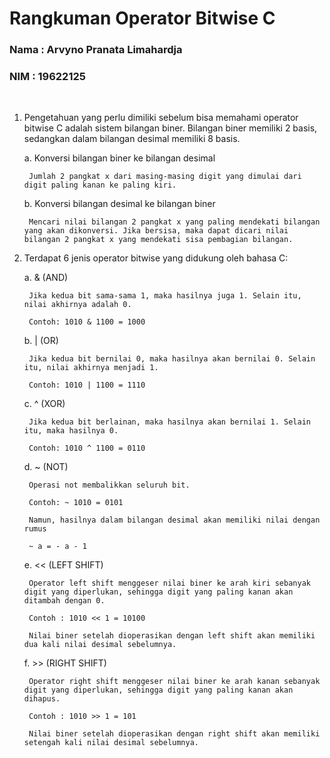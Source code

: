 # Rangkuman Operator Bitwise C 

### Nama : Arvyno Pranata Limahardja
### NIM : 19622125

<p>&nbsp;</p>

1. Pengetahuan yang perlu dimiliki sebelum bisa memahami operator bitwise C adalah sistem bilangan biner. Bilangan biner memiliki 2 basis, sedangkan dalam bilangan desimal memiliki 8 basis. 

    a. Konversi bilangan biner ke bilangan desimal
    
        Jumlah 2 pangkat x dari masing-masing digit yang dimulai dari digit paling kanan ke paling kiri.

    b. Konversi bilangan desimal ke bilangan biner

        Mencari nilai bilangan 2 pangkat x yang paling mendekati bilangan yang akan dikonversi. Jika bersisa, maka dapat dicari nilai bilangan 2 pangkat x yang mendekati sisa pembagian bilangan. 

2. Terdapat 6 jenis operator bitwise yang didukung oleh bahasa C:
    
    a. & (AND)
        
        Jika kedua bit sama-sama 1, maka hasilnya juga 1. Selain itu, nilai akhirnya adalah 0.

        Contoh: 1010 & 1100 = 1000

    b. | (OR)

        Jika kedua bit bernilai 0, maka hasilnya akan bernilai 0. Selain itu, nilai akhirnya menjadi 1.

        Contoh: 1010 | 1100 = 1110

    c. ^ (XOR)

        Jika kedua bit berlainan, maka hasilnya akan bernilai 1. Selain itu, maka hasilnya 0.

        Contoh: 1010 ^ 1100 = 0110

    d. ~ (NOT)

        Operasi not membalikkan seluruh bit. 

        Contoh: ~ 1010 = 0101

        Namun, hasilnya dalam bilangan desimal akan memiliki nilai dengan rumus 

        ~ a = - a - 1

    e. << (LEFT SHIFT)

        Operator left shift menggeser nilai biner ke arah kiri sebanyak digit yang diperlukan, sehingga digit yang paling kanan akan ditambah dengan 0.

        Contoh : 1010 << 1 = 10100

        Nilai biner setelah dioperasikan dengan left shift akan memiliki dua kali nilai desimal sebelumnya.         

    f. >> (RIGHT SHIFT)

        Operator right shift menggeser nilai biner ke arah kanan sebanyak digit yang diperlukan, sehingga digit yang paling kanan akan dihapus.

        Contoh : 1010 >> 1 = 101

        Nilai biner setelah dioperasikan dengan right shift akan memiliki setengah kali nilai desimal sebelumnya. 